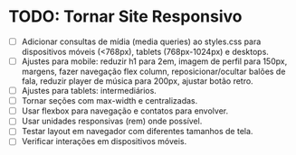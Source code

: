 # TODO: Tornar Site Responsivo

- [ ] Adicionar consultas de mídia (media queries) ao styles.css para dispositivos móveis (<768px), tablets (768px-1024px) e desktops.
- [ ] Ajustes para mobile: reduzir h1 para 2em, imagem de perfil para 150px, margens, fazer navegação flex column, reposicionar/ocultar balões de fala, reduzir player de música para 200px, ajustar botão retro.
- [ ] Ajustes para tablets: intermediários.
- [ ] Tornar seções com max-width e centralizadas.
- [ ] Usar flexbox para navegação e contatos para envolver.
- [ ] Usar unidades responsivas (rem) onde possível.
- [ ] Testar layout em navegador com diferentes tamanhos de tela.
- [ ] Verificar interações em dispositivos móveis.
